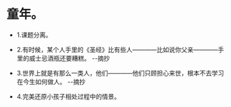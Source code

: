 # 童年。

- 1.课题分离。

- 2.有时候，某个人手里的《圣经》比有些人————比如说你父亲————手里的威士忌酒瓶还要糟糕。 --摘抄

- 3.世界上就是有那么一类人，他们————他们只顾担心来世，根本不去学习在今生如何做人。 --摘抄

- 4.完美还原小孩子相处过程中的情景。
